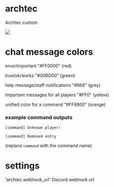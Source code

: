 # archtec
Archtec custom

![](https://github.com/Archtec-io/archtec/workflows/test/badge.svg)

# chat message colors
error/important "#FF0000" (red)

true/ok/works "#00BD00" (green)

help message/staff notifications "#666" (grey)

important messages for all players "#FF0" (yellow)

unified color for a command "#FF8800" (orange)

### example command outputs
`[command] Unknown player!`

`[command] Removed entry`

(replace `command` with the command name)

# settings
'archtec.webhook_url' Discord webhook url